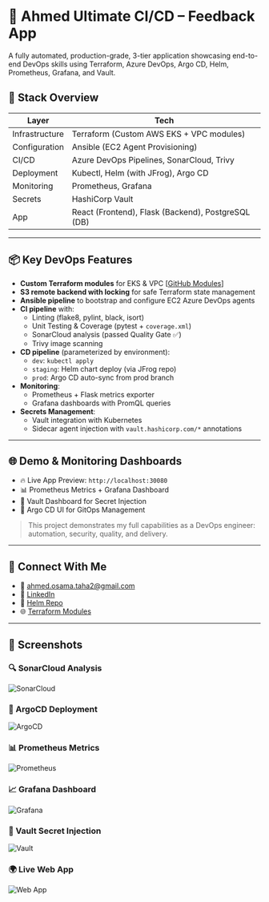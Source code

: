 # 🚀 Ahmed Ultimate CI/CD – Feedback App

A fully automated, production-grade, 3-tier application showcasing end-to-end DevOps skills using Terraform, Azure DevOps, Argo CD, Helm, Prometheus, Grafana, and Vault.

## 🧰 Stack Overview

| Layer        | Tech                                     |
|--------------|------------------------------------------|
| Infrastructure | Terraform (Custom AWS EKS + VPC modules) |
| Configuration | Ansible (EC2 Agent Provisioning)         |
| CI/CD        | Azure DevOps Pipelines, SonarCloud, Trivy |
| Deployment   | Kubectl, Helm (with JFrog), Argo CD       |
| Monitoring   | Prometheus, Grafana                       |
| Secrets      | HashiCorp Vault                           |
| App          | React (Frontend), Flask (Backend), PostgreSQL (DB) |

---

## 📦 Key DevOps Features

- **Custom Terraform modules** for EKS & VPC [[GitHub Modules](https://github.com/Ahmed-Osama-Taha/EKS-VPC-Terraform-Modules.git)]
- **S3 remote backend with locking** for safe Terraform state management
- **Ansible pipeline** to bootstrap and configure EC2 Azure DevOps agents
- **CI pipeline** with:
  - Linting (flake8, pylint, black, isort)
  - Unit Testing & Coverage (pytest + `coverage.xml`)
  - SonarCloud analysis (passed Quality Gate ✅)
  - Trivy image scanning
- **CD pipeline** (parameterized by environment):
  - `dev`: `kubectl apply`
  - `staging`: Helm chart deploy (via JFrog repo)
  - `prod`: Argo CD auto-sync from prod branch
- **Monitoring**:
  - Prometheus + Flask metrics exporter
  - Grafana dashboards with PromQL queries
- **Secrets Management**:
  - Vault integration with Kubernetes
  - Sidecar agent injection with `vault.hashicorp.com/*` annotations

---

## 🌐 Demo & Monitoring Dashboards

- 🔥 Live App Preview: `http://localhost:30080`
- 📊 Prometheus Metrics + Grafana Dashboard
- 🔐 Vault Dashboard for Secret Injection
- 🎯 Argo CD UI for GitOps Management

> This project demonstrates my full capabilities as a DevOps engineer: automation, security, quality, and delivery.

---

## 🤝 Connect With Me

- 📧 ahmed.osama.taha2@gmail.com
- 💼 [LinkedIn](https://www.linkedin.com/in/ahmedosamataha)
- 📂 [Helm Repo](https://trial5x3qdq.jfrog.io/ui/native/ahmed-helm-repo-helm-local/)
- 🌐 [Terraform Modules](https://github.com/Ahmed-Osama-Taha/EKS-VPC-Terraform-Modules.git)



---


## 📸 Screenshots

### 🔍 SonarCloud Analysis  
![SonarCloud](https://user-images.githubusercontent.com/126457491/287470148-6e045979-91c4-4090-8618-17e0a6c7ab34.png)


### 🚀 ArgoCD Deployment  
![ArgoCD](https://user-images.githubusercontent.com/126457491/287472209-6a5de1e3-f91b-4e12-a9d7-94bdc4375a60.png)


### 📊 Prometheus Metrics  
![Prometheus](screenshots/prometheus.png)

### 📈 Grafana Dashboard  
![Grafana](screenshots/grafana.png)

### 🔐 Vault Secret Injection  
![Vault](screenshots/vault.png)

### 🌍 Live Web App  
![Web App](screenshots/webapp.png)






